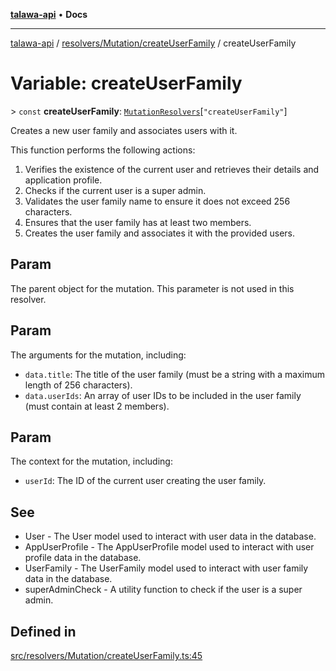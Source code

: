 [**talawa-api**](../../../../README.md) • **Docs**

***

[talawa-api](../../../../modules.md) / [resolvers/Mutation/createUserFamily](../README.md) / createUserFamily

# Variable: createUserFamily

\> `const` **createUserFamily**: [`MutationResolvers`](../../../../types/generatedGraphQLTypes/type-aliases/MutationResolvers.md)\[`"createUserFamily"`\]

Creates a new user family and associates users with it.

This function performs the following actions:
1. Verifies the existence of the current user and retrieves their details and application profile.
2. Checks if the current user is a super admin.
3. Validates the user family name to ensure it does not exceed 256 characters.
4. Ensures that the user family has at least two members.
5. Creates the user family and associates it with the provided users.

## Param

The parent object for the mutation. This parameter is not used in this resolver.

## Param

The arguments for the mutation, including:
  - `data.title`: The title of the user family (must be a string with a maximum length of 256 characters).
  - `data.userIds`: An array of user IDs to be included in the user family (must contain at least 2 members).

## Param

The context for the mutation, including:
  - `userId`: The ID of the current user creating the user family.

## See

 - User - The User model used to interact with user data in the database.
 - AppUserProfile - The AppUserProfile model used to interact with user profile data in the database.
 - UserFamily - The UserFamily model used to interact with user family data in the database.
 - superAdminCheck - A utility function to check if the user is a super admin.

## Defined in

[src/resolvers/Mutation/createUserFamily.ts:45](https://github.com/PalisadoesFoundation/talawa-api/blob/c952c7a3bfd4b8b910fbae10313f5402ade5a9d4/src/resolvers/Mutation/createUserFamily.ts#L45)
